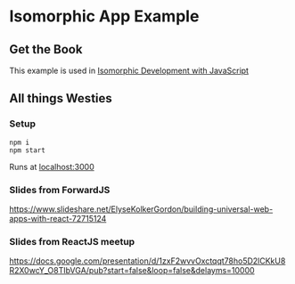 # Isomorphic App Example

## Get the Book

This example is used in [Isomorphic Development with JavaScript](http://bit.ly/isomorphicdevwithjs-github)

## All things Westies

### Setup
```
npm i
npm start
```

Runs at [localhost:3000](localhost:3000)

### Slides from ForwardJS

https://www.slideshare.net/ElyseKolkerGordon/building-universal-web-apps-with-react-72715124

### Slides from ReactJS meetup

https://docs.google.com/presentation/d/1zxF2wvvOxctqqt78ho5D2lCKkU8R2X0wcY_O8TIbVGA/pub?start=false&loop=false&delayms=10000
